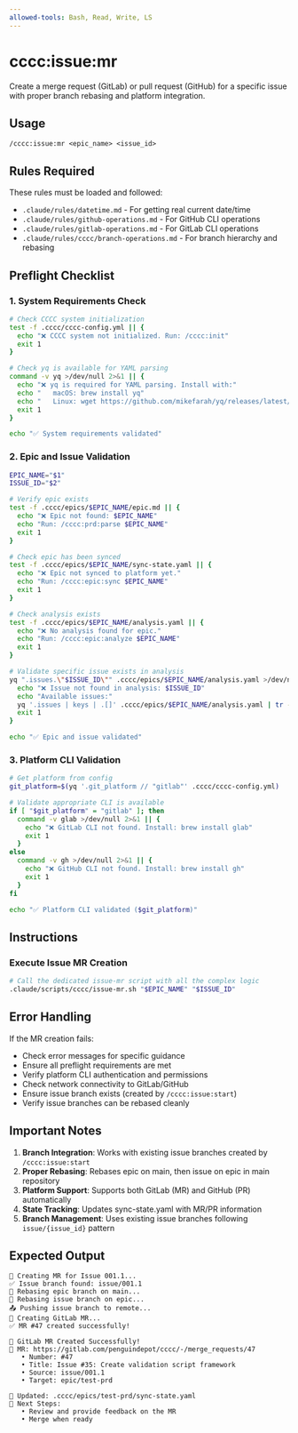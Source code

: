 ```yaml
---
allowed-tools: Bash, Read, Write, LS
---
```


# cccc:issue:mr

Create a merge request (GitLab) or pull request (GitHub) for a specific issue with proper branch rebasing and platform integration.

## Usage
```
/cccc:issue:mr <epic_name> <issue_id>
```

## Rules Required

These rules must be loaded and followed:
- `.claude/rules/datetime.md` - For getting real current date/time
- `.claude/rules/github-operations.md` - For GitHub CLI operations
- `.claude/rules/gitlab-operations.md` - For GitLab CLI operations
- `.claude/rules/cccc/branch-operations.md` - For branch hierarchy and rebasing

## Preflight Checklist

### 1. System Requirements Check
```bash
# Check CCCC system initialization
test -f .cccc/cccc-config.yml || {
  echo "❌ CCCC system not initialized. Run: /cccc:init"
  exit 1
}

# Check yq is available for YAML parsing
command -v yq >/dev/null 2>&1 || {
  echo "❌ yq is required for YAML parsing. Install with:"
  echo "   macOS: brew install yq"
  echo "   Linux: wget https://github.com/mikefarah/yq/releases/latest/download/yq_linux_amd64 -O /usr/bin/yq"
  exit 1
}

echo "✅ System requirements validated"
```

### 2. Epic and Issue Validation
```bash
EPIC_NAME="$1"
ISSUE_ID="$2"

# Verify epic exists
test -f .cccc/epics/$EPIC_NAME/epic.md || {
  echo "❌ Epic not found: $EPIC_NAME"
  echo "Run: /cccc:prd:parse $EPIC_NAME"
  exit 1
}

# Check epic has been synced
test -f .cccc/epics/$EPIC_NAME/sync-state.yaml || {
  echo "❌ Epic not synced to platform yet."
  echo "Run: /cccc:epic:sync $EPIC_NAME"
  exit 1
}

# Check analysis exists
test -f .cccc/epics/$EPIC_NAME/analysis.yaml || {
  echo "❌ No analysis found for epic."
  echo "Run: /cccc:epic:analyze $EPIC_NAME"
  exit 1
}

# Validate specific issue exists in analysis
yq ".issues.\"$ISSUE_ID\"" .cccc/epics/$EPIC_NAME/analysis.yaml >/dev/null 2>&1 || {
  echo "❌ Issue not found in analysis: $ISSUE_ID"
  echo "Available issues:"
  yq '.issues | keys | .[]' .cccc/epics/$EPIC_NAME/analysis.yaml | tr -d '"'
  exit 1
}

echo "✅ Epic and issue validated"
```

### 3. Platform CLI Validation
```bash
# Get platform from config
git_platform=$(yq '.git_platform // "gitlab"' .cccc/cccc-config.yml)

# Validate appropriate CLI is available
if [ "$git_platform" = "gitlab" ]; then
  command -v glab >/dev/null 2>&1 || {
    echo "❌ GitLab CLI not found. Install: brew install glab"
    exit 1
  }
else
  command -v gh >/dev/null 2>&1 || {
    echo "❌ GitHub CLI not found. Install: brew install gh"
    exit 1
  }
fi

echo "✅ Platform CLI validated ($git_platform)"
```

## Instructions

### Execute Issue MR Creation
```bash
# Call the dedicated issue-mr script with all the complex logic
.claude/scripts/cccc/issue-mr.sh "$EPIC_NAME" "$ISSUE_ID"
```

## Error Handling

If the MR creation fails:
- Check error messages for specific guidance
- Ensure all preflight requirements are met
- Verify platform CLI authentication and permissions
- Check network connectivity to GitLab/GitHub
- Ensure issue branch exists (created by `/cccc:issue:start`)
- Verify issue branches can be rebased cleanly

## Important Notes

1. **Branch Integration**: Works with existing issue branches created by `/cccc:issue:start`
2. **Proper Rebasing**: Rebases epic on main, then issue on epic in main repository
3. **Platform Support**: Supports both GitLab (MR) and GitHub (PR) automatically
4. **State Tracking**: Updates sync-state.yaml with MR/PR information
5. **Branch Management**: Uses existing issue branches following `issue/{issue_id}` pattern

## Expected Output

```
🔗 Creating MR for Issue 001.1...
✅ Issue branch found: issue/001.1
🔄 Rebasing epic branch on main...
🔄 Rebasing issue branch on epic...
📤 Pushing issue branch to remote...
🚀 Creating GitLab MR...
✅ MR #47 created successfully!

🎉 GitLab MR Created Successfully!
🔗 MR: https://gitlab.com/penguindepot/cccc/-/merge_requests/47
   • Number: #47
   • Title: Issue #35: Create validation script framework
   • Source: issue/001.1
   • Target: epic/test-prd

📁 Updated: .cccc/epics/test-prd/sync-state.yaml
🔗 Next Steps:
   • Review and provide feedback on the MR
   • Merge when ready
```
